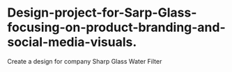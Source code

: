# Design-project-for-Sarp-Glass-focusing-on-product-branding-and-social-media-visuals.
Create a design for company Sharp Glass Water Filter
